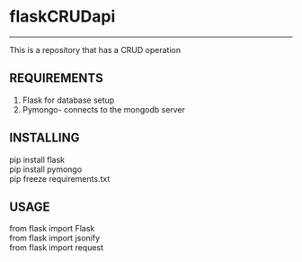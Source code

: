 # flaskCRUDapi
---------
This is a repository that has a CRUD operation

REQUIREMENTS
-----
1. Flask for database setup
2. Pymongo- connects to the mongodb server

INSTALLING
-----
pip install flask  
pip install pymongo  
pip freeze requirements.txt   


USAGE
-----
from flask import Flask    
from flask import jsonify  
from flask import request  
